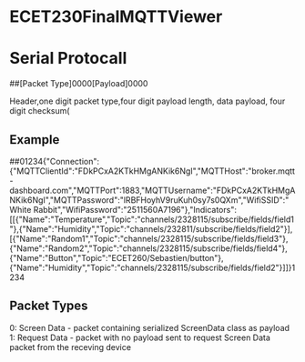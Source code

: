 # ECET230FinalMQTTViewer

# Serial Protocall

##[Packet Type]0000[Payload]0000

Header,one digit packet type,four digit payload length, data payload, four digit checksum(

## Example

##01234{"Connection":{"MQTTClientId":"FDkPCxA2KTkHMgANKik6NgI","MQTTHost":"broker.mqtt-dashboard.com","MQTTPort":1883,"MQTTUsername":"FDkPCxA2KTkHMgANKik6NgI","MQTTPassword":"lRBFHoyhV9ruKuh0sy7s0QXm","WifiSSID":"White Rabbit","WifiPassword":"2511560A7196"},"Indicators":[[{"Name":"Temperature","Topic":"channels/2328115/subscribe/fields/field1"},{"Name":"Humidity","Topic":"channels/232811/subscribe/fields/field2"}],[{"Name":"Random1","Topic":"channels/2328115/subscribe/fields/field3"},{"Name":"Random2","Topic":"channels/2328115/subscribe/fields/field4"},{"Name":"Button","Topic":"ECET260/Sebastien/button"},{"Name":"Humidity","Topic":"channels/2328115/subscribe/fields/field2"}]]}1234

## Packet Types
0: Screen Data - packet containing serialized ScreenData class as payload
1: Request Data - packet with no payload sent to request Screen Data packet from the receving device
